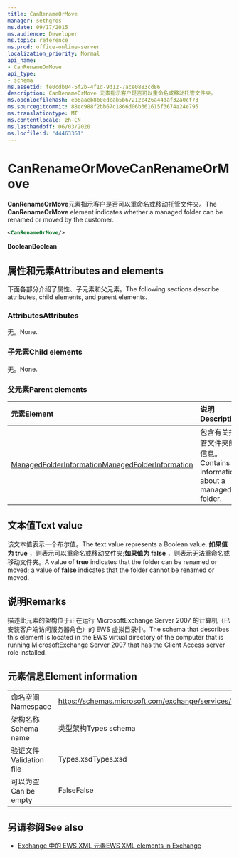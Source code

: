```yaml
---
title: CanRenameOrMove
manager: sethgros
ms.date: 09/17/2015
ms.audience: Developer
ms.topic: reference
ms.prod: office-online-server
localization_priority: Normal
api_name:
- CanRenameOrMove
api_type:
- schema
ms.assetid: fe0cdb04-5f2b-4f1d-9d12-7ace0883cd86
description: CanRenameOrMove 元素指示客户是否可以重命名或移动托管文件夹。
ms.openlocfilehash: eb6aaeb8b0edcab5b67212c426a44daf32a0cf73
ms.sourcegitcommit: 88ec988f2bb67c1866d06b361615f3674a24e795
ms.translationtype: MT
ms.contentlocale: zh-CN
ms.lasthandoff: 06/03/2020
ms.locfileid: "44463361"
---
```

# <a name="canrenameormove"></a><span data-ttu-id="7dc1a-103">CanRenameOrMove</span><span class="sxs-lookup"><span data-stu-id="7dc1a-103">CanRenameOrMove</span></span>

<span data-ttu-id="7dc1a-104">**CanRenameOrMove**元素指示客户是否可以重命名或移动托管文件夹。</span><span class="sxs-lookup"><span data-stu-id="7dc1a-104">The **CanRenameOrMove** element indicates whether a managed folder can be renamed or moved by the customer.</span></span> 
  
```xml
<CanRenameOrMove/>
```

 <span data-ttu-id="7dc1a-105">**Boolean**</span><span class="sxs-lookup"><span data-stu-id="7dc1a-105">**Boolean**</span></span>
## <a name="attributes-and-elements"></a><span data-ttu-id="7dc1a-106">属性和元素</span><span class="sxs-lookup"><span data-stu-id="7dc1a-106">Attributes and elements</span></span>

<span data-ttu-id="7dc1a-107">下面各部分介绍了属性、子元素和父元素。</span><span class="sxs-lookup"><span data-stu-id="7dc1a-107">The following sections describe attributes, child elements, and parent elements.</span></span>
  
### <a name="attributes"></a><span data-ttu-id="7dc1a-108">Attributes</span><span class="sxs-lookup"><span data-stu-id="7dc1a-108">Attributes</span></span>

<span data-ttu-id="7dc1a-109">无。</span><span class="sxs-lookup"><span data-stu-id="7dc1a-109">None.</span></span>
  
### <a name="child-elements"></a><span data-ttu-id="7dc1a-110">子元素</span><span class="sxs-lookup"><span data-stu-id="7dc1a-110">Child elements</span></span>

<span data-ttu-id="7dc1a-111">无。</span><span class="sxs-lookup"><span data-stu-id="7dc1a-111">None.</span></span>
  
### <a name="parent-elements"></a><span data-ttu-id="7dc1a-112">父元素</span><span class="sxs-lookup"><span data-stu-id="7dc1a-112">Parent elements</span></span>

|<span data-ttu-id="7dc1a-113">**元素**</span><span class="sxs-lookup"><span data-stu-id="7dc1a-113">**Element**</span></span>|<span data-ttu-id="7dc1a-114">**说明**</span><span class="sxs-lookup"><span data-stu-id="7dc1a-114">**Description**</span></span>|
|:-----|:-----|
|[<span data-ttu-id="7dc1a-115">ManagedFolderInformation</span><span class="sxs-lookup"><span data-stu-id="7dc1a-115">ManagedFolderInformation</span></span>](managedfolderinformation.md) <br/> |<span data-ttu-id="7dc1a-116">包含有关托管文件夹的信息。</span><span class="sxs-lookup"><span data-stu-id="7dc1a-116">Contains information about a managed folder.</span></span>  <br/> |
   
## <a name="text-value"></a><span data-ttu-id="7dc1a-117">文本值</span><span class="sxs-lookup"><span data-stu-id="7dc1a-117">Text value</span></span>

<span data-ttu-id="7dc1a-118">该文本值表示一个布尔值。</span><span class="sxs-lookup"><span data-stu-id="7dc1a-118">The text value represents a Boolean value.</span></span> <span data-ttu-id="7dc1a-119">**如果值为 true** ，则表示可以重命名或移动文件夹;**如果值为 false** ，则表示无法重命名或移动文件夹。</span><span class="sxs-lookup"><span data-stu-id="7dc1a-119">A value of **true** indicates that the folder can be renamed or moved; a value of **false** indicates that the folder cannot be renamed or moved.</span></span> 
  
## <a name="remarks"></a><span data-ttu-id="7dc1a-120">说明</span><span class="sxs-lookup"><span data-stu-id="7dc1a-120">Remarks</span></span>

<span data-ttu-id="7dc1a-121">描述此元素的架构位于正在运行 MicrosoftExchange Server 2007 的计算机（已安装客户端访问服务器角色）的 EWS 虚拟目录中。</span><span class="sxs-lookup"><span data-stu-id="7dc1a-121">The schema that describes this element is located in the EWS virtual directory of the computer that is running MicrosoftExchange Server 2007 that has the Client Access server role installed.</span></span>
  
## <a name="element-information"></a><span data-ttu-id="7dc1a-122">元素信息</span><span class="sxs-lookup"><span data-stu-id="7dc1a-122">Element information</span></span>

|||
|:-----|:-----|
|<span data-ttu-id="7dc1a-123">命名空间</span><span class="sxs-lookup"><span data-stu-id="7dc1a-123">Namespace</span></span>  <br/> |https://schemas.microsoft.com/exchange/services/2006/types  <br/> |
|<span data-ttu-id="7dc1a-124">架构名称</span><span class="sxs-lookup"><span data-stu-id="7dc1a-124">Schema name</span></span>  <br/> |<span data-ttu-id="7dc1a-125">类型架构</span><span class="sxs-lookup"><span data-stu-id="7dc1a-125">Types schema</span></span>  <br/> |
|<span data-ttu-id="7dc1a-126">验证文件</span><span class="sxs-lookup"><span data-stu-id="7dc1a-126">Validation file</span></span>  <br/> |<span data-ttu-id="7dc1a-127">Types.xsd</span><span class="sxs-lookup"><span data-stu-id="7dc1a-127">Types.xsd</span></span>  <br/> |
|<span data-ttu-id="7dc1a-128">可以为空</span><span class="sxs-lookup"><span data-stu-id="7dc1a-128">Can be empty</span></span>  <br/> |<span data-ttu-id="7dc1a-129">False</span><span class="sxs-lookup"><span data-stu-id="7dc1a-129">False</span></span>  <br/> |
   
## <a name="see-also"></a><span data-ttu-id="7dc1a-130">另请参阅</span><span class="sxs-lookup"><span data-stu-id="7dc1a-130">See also</span></span>



- [<span data-ttu-id="7dc1a-131">Exchange 中的 EWS XML 元素</span><span class="sxs-lookup"><span data-stu-id="7dc1a-131">EWS XML elements in Exchange</span></span>](ews-xml-elements-in-exchange.md)

